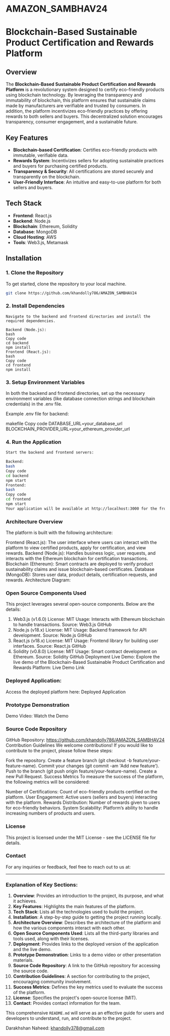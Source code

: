 # AMAZON_SAMBHAV24



# Blockchain-Based Sustainable Product Certification and Rewards Platform

## Overview

The **Blockchain-Based Sustainable Product Certification and Rewards Platform** is a revolutionary system designed to certify eco-friendly products using blockchain technology. By leveraging the transparency and immutability of blockchain, this platform ensures that sustainable claims made by manufacturers are verifiable and trusted by consumers. In addition, the platform incentivizes eco-friendly practices by offering rewards to both sellers and buyers. This decentralized solution encourages transparency, consumer engagement, and a sustainable future.

## Key Features

- **Blockchain-based Certification**: Certifies eco-friendly products with immutable, verifiable data.
- **Rewards System**: Incentivizes sellers for adopting sustainable practices and buyers for purchasing certified products.
- **Transparency & Security**: All certifications are stored securely and transparently on the blockchain.
- **User-Friendly Interface**: An intuitive and easy-to-use platform for both sellers and buyers.

## Tech Stack

- **Frontend**: React.js  
- **Backend**: Node.js  
- **Blockchain**: Ethereum, Solidity  
- **Database**: MongoDB  
- **Cloud Hosting**: AWS  
- **Tools**: Web3.js, Metamask  

## Installation

### 1. Clone the Repository

To get started, clone the repository to your local machine.

```bash
git clone https://github.com/khandolly786/AMAZON_SAMBHAV24
```
### 2. Install Dependencies
```
Navigate to the backend and frontend directories and install the required dependencies.

Backend (Node.js):
bash
Copy code
cd backend
npm install
Frontend (React.js):
bash
Copy code
cd frontend
npm install
```
### 3. Setup Environment Variables
In both the backend and frontend directories, set up the necessary environment variables (like database connection strings and blockchain credentials) in the .env file.

Example .env file for backend:

makefile
Copy code
DATABASE_URL=your_database_url
BLOCKCHAIN_PROVIDER_URL=your_ethereum_provider_url

### 4. Run the Application
```bash
Start the backend and frontend servers:

Backend:
bash
Copy code
cd backend
npm start
Frontend:
bash
Copy code
cd frontend
npm start
Your application will be available at http://localhost:3000 for the frontend and http://localhost:5000 for the backend.
```
### Architecture Overview
The platform is built with the following architecture:

Frontend (React.js): The user interface where users can interact with the platform to view certified products, apply for certification, and view rewards.
Backend (Node.js): Handles business logic, user requests, and interacts with the Ethereum blockchain for certification transactions.
Blockchain (Ethereum): Smart contracts are deployed to verify product sustainability claims and issue blockchain-based certificates.
Database (MongoDB): Stores user data, product details, certification requests, and rewards.
Architecture Diagram:

### Open Source Components Used
This project leverages several open-source components. Below are the details:

1. Web3.js (v1.6.0)
License: MIT
Usage: Interacts with Ethereum blockchain to handle transactions.
Source: Web3.js GitHub
2. Node.js (v18.x)
License: MIT
Usage: Backend framework for API development.
Source: Node.js GitHub
3. React.js (v18.x)
License: MIT
Usage: Frontend library for building user interfaces.
Source: React.js GitHub
4. Solidity (v0.8.0)
License: MIT
Usage: Smart contract development on Ethereum.
Source: Solidity GitHub
Deployment
Live Demo:
Explore the live demo of the Blockchain-Based Sustainable Product Certification and Rewards Platform:
Live Demo Link

### Deployed Application:
Access the deployed platform here:
Deployed Application

### Prototype Demonstration
Demo Video:
Watch the Demo
### Source Code Repository
GitHub Repository:  https://github.com/khandolly786/AMAZON_SAMBHAV24 
Contribution Guidelines
We welcome contributions! If you would like to contribute to the project, please follow these steps:

Fork the repository.
Create a feature branch (git checkout -b feature/your-feature-name).
Commit your changes (git commit -am 'Add new feature').
Push to the branch (git push origin feature/your-feature-name).
Create a new Pull Request.
Success Metrics
To measure the success of the platform, the following metrics will be considered:

Number of Certifications: Count of eco-friendly products certified on the platform.
User Engagement: Active users (sellers and buyers) interacting with the platform.
Rewards Distribution: Number of rewards given to users for eco-friendly behaviors.
System Scalability: Platform’s ability to handle increasing numbers of products and users.
### License
This project is licensed under the MIT License - see the LICENSE file for details.

### Contact
For any inquiries or feedback, feel free to reach out to us at:

---

### Explanation of Key Sections:

1. **Overview**: Provides an introduction to the project, its purpose, and what it achieves.
2. **Key Features**: Highlights the main features of the platform.
3. **Tech Stack**: Lists all the technologies used to build the project.
4. **Installation**: A step-by-step guide to getting the project running locally.
5. **Architecture Overview**: Describes the architecture of the platform and how the various components interact with each other.
6. **Open Source Components Used**: Lists all the third-party libraries and tools used, along with their licenses.
7. **Deployment**: Provides links to the deployed version of the application and the live demo.
8. **Prototype Demonstration**: Links to a demo video or other presentation materials.
9. **Source Code Repository**: A link to the GitHub repository for accessing the source code.
10. **Contribution Guidelines**: A section for contributing to the project, encouraging community involvement.
11. **Success Metrics**: Defines the key metrics used to evaluate the success of the platform.
12. **License**: Specifies the project's open-source license (MIT).
13. **Contact**: Provides contact information for the team.

This comprehensive `README.md` will serve as an effective guide for users and developers to understand, run, and contribute to the project.


Darakhshan Naheed: khandolly378@gmail.com









